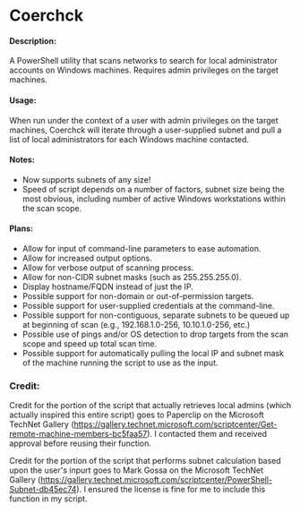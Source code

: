 # Coerchck

#### Description:

A PowerShell utility that scans networks to search for local administrator accounts on Windows machines. Requires admin privileges on the target machines.

#### Usage:

When run under the context of a user with admin privileges on the target machines, Coerchck will iterate through a user-supplied subnet and pull a list of local administrators for each Windows machine contacted.

#### Notes:

- Now supports subnets of any size!
- Speed of script depends on a number of factors, subnet size being the most obvious, including number of active Windows workstations within the scan scope.

#### Plans:

- Allow for input of command-line parameters to ease automation.
- Allow for increased output options.
- Allow for verbose output of scanning process.
- Allow for non-CIDR subnet masks (such as 255.255.255.0).
- Display hostname/FQDN instead of just the IP.
- Possible support for non-domain or out-of-permission targets.
- Possible support for user-supplied credentials at the command-line.
- Possible support for non-contiguous, separate subnets to be queued up at beginning of scan (e.g., 192.168.1.0-256, 10.10.1.0-256, etc.)
- Possible use of pings and/or OS detection to drop targets from the scan scope and speed up total scan time.
- Possible support for automatically pulling the local IP and subnet mask of the machine running the script to use as the input.

### Credit:

Credit for the portion of the script that actually retrieves local admins (which actually inspired this entire script) goes to Paperclip on the Microsoft TechNet Gallery (https://gallery.technet.microsoft.com/scriptcenter/Get-remote-machine-members-bc5faa57). I contacted them and received approval before reusing their function.

Credit for the portion of the script that performs subnet calculation based upon the user's inpurt goes to Mark Gossa on the Microsoft TechNet Gallery (https://gallery.technet.microsoft.com/scriptcenter/PowerShell-Subnet-db45ec74). I ensured the license is fine for me to include this function in my script.